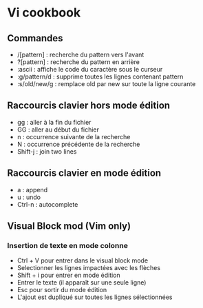 # Vi cookbook
## Commandes
- /[pattern] : recherche du pattern vers l'avant
- ?[pattern] : recherche du pattern en arrière
- :ascii : affiche le code du caractère sous le curseur
- :g/pattern/d : supprime toutes les lignes contenant pattern
- :s/old/new/g : remplace old par new sur toute la ligne courante

## Raccourcis clavier hors mode édition
- gg : aller à la fin du fichier
- GG : aller au début du fichier
- n : occurrence suivante de la recherche
- N : occurrence précédente de la recherche
- Shift-j : join two lines

## Raccourcis clavier en mode édition
- a : append
- u : undo
- Ctrl-n : autocomplete

## Visual Block mod (Vim only)
### Insertion de texte en mode colonne
- Ctrl + V pour entrer dans le visual block mode
- Selectionner les lignes impactées avec les flèches
- Shift + i pour entrer en mode édition
- Entrer le texte (il apparaît sur une seule ligne)
- Esc pour sortir du mode édition
- L'ajout est dupliqué sur toutes les lignes sélectionnées
